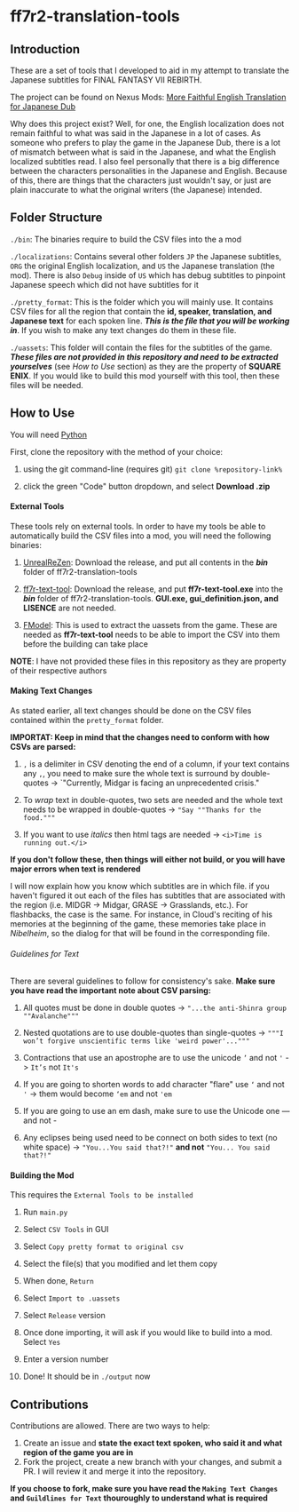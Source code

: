# ff7r2-translation-tools


## Introduction

These are a set of tools that I developed to aid in my attempt to translate the Japanese subtitles for FINAL FANTASY VII REBIRTH.

The project can be found on Nexus Mods: [More Faithful English Translation for Japanese Dub](https://www.nexusmods.com/finalfantasy7rebirth/mods/775)

Why does this project exist? Well, for one, the English localization does not remain faithful to what was said in the Japanese in a lot of cases. As someone who prefers to play the game in the Japanese Dub, there is a lot of mismatch between what is said in the Japanese, and what the English localized subtitles read. I also feel personally that there is a big difference between the characters personalities in the Japanese and English. Because of this, there are things that the characters just wouldn't say, or just are plain inaccurate to what the original writers (the Japanese) intended.



## Folder Structure

`./bin`: The binaries require to build the CSV files into the a mod

`./localizations`: Contains several other folders `JP` the Japanese subtitles, `ORG` the original English localization, and `US` the Japanese translation (the mod). There is also `Debug` inside of `US` which has debug subtitles to pinpoint Japanese speech which did not have subtitles for it

`./pretty_format`: This is the folder which you will mainly use. It contains CSV files for all the region that contain the **id, speaker, translation, and Japanese text** for each spoken line. ***This is the file that you will be working in***. If you wish to make any text changes do them in these file.

`./uassets`: This folder will contain the files for the subtitles of the game. ***These files are not provided in this repository and need to be extracted yourselves*** (see *How to Use* section) as they are the property of **SQUARE ENIX**. If you would like to build this mod yourself with this tool, then these files will be needed.



## How to Use

You will need [Python](https://python.org)

First, clone the repository with the method of your choice:

1.  using the git command-line (requires git) `git clone %repository-link%`

2.  click the green "Code" button dropdown, and select **Download .zip**

#### External Tools

These tools rely on external tools. In order to have my tools be able to automatically build the CSV files into a mod, you will need the following binaries:

1. [UnrealReZen](https://github.com/rm-NoobInCoding/UnrealReZen/releases): Download the release, and put all contents in the ***bin*** folder of ff7r2-translation-tools
   
2. [ff7r-text-tool](https://github.com/matyamod/ff7r-text-tool/releases): Download the release, and put **ff7r-text-tool.exe** into the ***bin*** folder of ff7r2-translation-tools. **GUI.exe, gui_definition.json, and LISENCE** are not needed.
   
3. [FModel](https://fmodel.app/): This is used to extract the uassets from the game. These are needed as **ff7r-text-tool** needs to be able to import the CSV into them before the building can take place

**NOTE**: I have not provided these files in this repository as they are property of their respective authors

#### Making Text Changes

As stated earlier, all text changes should be done on the CSV files contained within the `pretty_format` folder. 

**IMPORTAT: Keep in mind that the changes need to conform with how CSVs are parsed:**
1. `,` is a delimiter in CSV denoting the end of a column, if your text contains any `,`, you need to make sure the whole text is surround by double-quotes -> `"Currently, Midgar is facing an unprecedented crisis."

2. To *wrap* text in double-quotes, two sets are needed and the whole text needs to be wrapped in double-quotes -> `"Say ""Thanks for the food."""`

3. If you want to use *italics* then html tags are needed -> `<i>Time is running out.</i>`

**If you don't follow these, then things will either not build, or you will have major errors when text is rendered**

I will now explain how you know which subtitles are in which file. if you haven't figured it out each of the files has subtitles that are associated with the region (i.e. MIDGR -> Midgar, GRASE -> Grasslands, etc.). For flashbacks, the case is the same. For instance, in Cloud's reciting of his memories at the beginning of the game,  these memories take place in *Nibelheim*, so the dialog for that will be found in the corresponding file.

###### Guidelines for Text

There are several guidelines to follow for consistency's sake. **Make sure you have read the important note about CSV parsing:**

1. All quotes must be done in double quotes -> `"...the anti-Shinra group ""Avalanche"""`

2. Nested quotations are to use double-quotes than single-quotes -> `"""I won’t forgive unscientific terms like 'weird power'..."""`

3. Contractions that use an apostrophe are to use the unicode `’` and not `'` -> `It’s` not `It's`

4. If you are going to shorten words to add character "flare" use `‘` and not `'` -> them would become `‘em`  and not `'em`

5. If you are going to use an em dash, make sure to use the Unicode one — and not -

6. Any eclipses being used need to be connect on both sides to text (no white space) -> `"You...You said that?!"` **and not** `"You... You said that?!"`

#### Building the Mod

This requires the `External Tools to be installed`

1. Run `main.py`

2. Select `CSV Tools` in GUI

3. Select `Copy pretty format to original csv`

4. Select the file(s) that you modified and let them copy

5. When done, `Return`

6. Select `Import to .uassets`

7. Select `Release` version

8. Once done importing, it will ask if you would like to build into a mod. Select `Yes`

9. Enter a version number

10. Done! It should be in `./output` now


## Contributions

Contributions are allowed. There are two ways to help:

1. Create an issue and **state the exact text spoken, who said it and what region of the game you are in**
2. Fork the project, create a new branch with your changes, and submit a PR. I will review it and merge it into the repository.

**If you choose to fork, make sure you have read the `Making Text Changes` and `Guildlines for Text` thouroughly to understand what is required**
